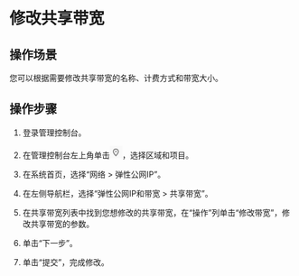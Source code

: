 # 修改共享带宽<a name="vpc010008"></a>

## 操作场景<a name="section15598193716333"></a>

您可以根据需要修改共享带宽的名称、计费方式和带宽大小。

## 操作步骤<a name="section67201052194510"></a>

1.  登录管理控制台。

1.  在管理控制台左上角单击![](figures/icon-region.png)，选择区域和项目。
2.  在系统首页，选择“网络 \> 弹性公网IP”。
3.  在左侧导航栏，选择“弹性公网IP和带宽 \> 共享带宽”。
4.  在共享带宽列表中找到您想修改的共享带宽，在“操作”列单击“修改带宽”，修改共享带宽的参数。
5.  单击“下一步”。
6.  单击“提交”，完成修改。

